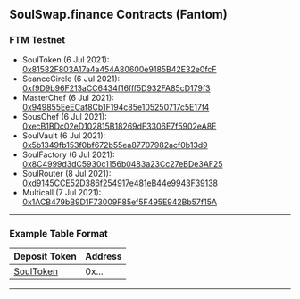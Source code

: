 ## SoulSwap.finance Contracts (Fantom)
 
### FTM Testnet
- SoulToken (6 Jul 2021): [0x81582F803A17a4a454A80600e9185B42E32e0fcF](https://testnet.ftmscan.com/address/0x81582F803A17a4a454A80600e9185B42E32e0fcF#code)
- SeanceCircle (6 Jul 2021): [0xf9D9b96F213aCC6434f16fff5D932FA85cD179f3](https://testnet.ftmscan.com/address/0xf9D9b96F213aCC6434f16fff5D932FA85cD179f3#code) 
- MasterChef (6 Jul 2021): [0x949855EeECaf8Cb1F194c85e105250717c5E17f4](https://testnet.ftmscan.com/address/0x949855EeECaf8Cb1F194c85e105250717c5E17f4#code) 
- SousChef (6 Jul 2021): [0xecB1BDc02eD102815B18269dF3306E7f5902eA8E](https://testnet.ftmscan.com/address/0xecB1BDc02eD102815B18269dF3306E7f5902eA8E#code) 
- SoulVault (6 Jul 2021): [0x5b1349fb153f0bf672b55ea87707982acf0b13d9](https://testnet.ftmscan.com/address/0x5b1349fb153f0bf672b55ea87707982acf0b13d9#code) 
- SoulFactory (6 Jul 2021): [0x8C4999d3dC5930c1156b0483a23Cc27eBDe3AF25](https://testnet.ftmscan.com/address/0x8C4999d3dC5930c1156b0483a23Cc27eBDe3AF25#code) 
- SoulRouter (8 Jul 2021): [0xd9145CCE52D386f254917e481eB44e9943F39138](https://testnet.ftmscan.com/address/0xd9145CCE52D386f254917e481eB44e9943F39138#code)
- Multicall (7 Jul 2021): [0x1ACB479bB9D1F73009F85ef5F495E942Bb57f15A](https://testnet.ftmscan.com/address/0x1ACB479bB9D1F73009F85ef5F495E942Bb57f15A#code)

---

### Example Table Format

| Deposit Token | Address | 
| --- | --- | 
| [SoulToken](https://etherscan.io/address/) | 0x... |

---
